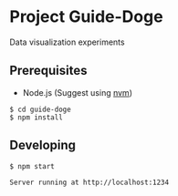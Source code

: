 # Project Guide-Doge

Data visualization experiments

## Prerequisites

 - Node.js (Suggest using [nvm](https://github.com/nvm-sh/nvm/blob/master/README.md#installing-and-updating))

```shell script
$ cd guide-doge
$ npm install
```

## Developing

```shell script
$ npm start

Server running at http://localhost:1234
```
